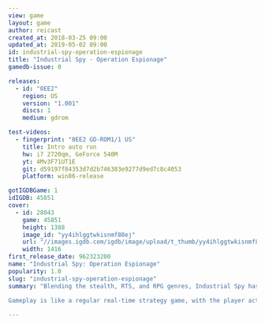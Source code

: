 ```yaml
---
view: game
layout: game
author: reicast
created_at: 2018-03-25 09:00
updated_at: 2019-05-02 09:00
id: industrial-spy-operation-espionage
title: "Industrial Spy - Operation Espionage"
gamedb-issue: 0

releases:
  - id: "0EE2"
    region: US
    version: "1.001"
    discs: 1
    medium: gdrom

test-videos:
  - fingerprint: "0EE2 GD-ROM1/1 US"
    title: Intro auto run
    hw: i7 2720qm, GeForce 540M
    yt: 4Mv3F71UT1E
    git: d59197f84353d7d2b746383e9277d9ed7c8c4053
    platform: win86-release

gotIGDBGame: 1
idIGDB: 45851
cover:
  - id: 28043
    game: 45851
    height: 1388
    image_id: "yy4ihlggtwkisnmf80ej"
    url: "//images.igdb.com/igdb/image/upload/t_thumb/yy4ihlggtwkisnmf80ej.jpg"
    width: 1416
first_release_date: 962323200
name: "Industrial Spy: Operation Espionage"
popularity: 1.0
slug: "industrial-spy-operation-espionage"
summary: "Blending the stealth, RTS, and RPG genres, Industrial Spy has the player leading a team of superspies (Espion Agents, part of the Blitzstrahl corporation) infiltrating various locales like museums, a military installation, and even a German-style castle full of traps. Each of the agents has his own specialties, like computer hacking, rollerblading, handguns, etc. 
 
Gameplay is like a regular real-time strategy game, with the player acting in the role of commander without taking a direct hand in anything. Give the agents orders and try to keep an eye on all of them as they carry them out. Each agent's skills can be upgraded after missions. Keep them out of sight of guards, spring traps on them, or engage them in hand-to-hand or ranged combat."

---
```

